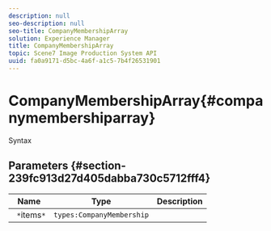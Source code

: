 ```yaml
---
description: null
seo-description: null
seo-title: CompanyMembershipArray
solution: Experience Manager
title: CompanyMembershipArray
topic: Scene7 Image Production System API
uuid: fa0a9171-d5bc-4a6f-a1c5-7b4f26531901
---
```


# CompanyMembershipArray{#companymembershiparray}

 Syntax 

## Parameters {#section-239fc913d27d405dabba730c5712fff4}

|  Name  | Type  | Description  |
|---|---|---|
|  ` *`items`*`  | `types:CompanyMembership`  | |

